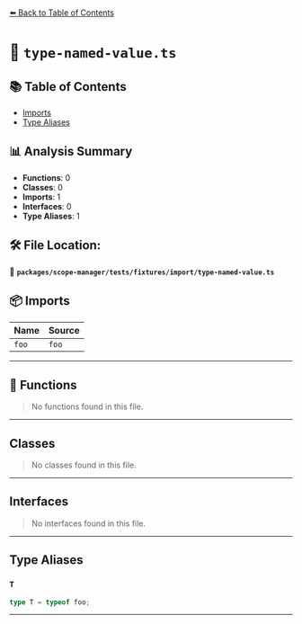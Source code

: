 [⬅️ Back to Table of Contents](../../../../../index.md)

# 📄 `type-named-value.ts`

## 📚 Table of Contents

- [Imports](#imports)
- [Type Aliases](#type-aliases)

## 📊 Analysis Summary

- **Functions**: 0
- **Classes**: 0
- **Imports**: 1
- **Interfaces**: 0
- **Type Aliases**: 1

## 🛠️ File Location:
📂 **`packages/scope-manager/tests/fixtures/import/type-named-value.ts`**

## 📦 Imports

| Name | Source |
|------|--------|
| `foo` | `foo` |


---

## 🔧 Functions

> No functions found in this file.


---

## Classes

> No classes found in this file.


---

## Interfaces

> No interfaces found in this file.


---

## Type Aliases

### `T`

```ts
type T = typeof foo;
```


---